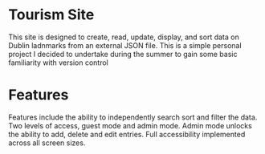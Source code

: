 # Tourism Site
This site is designed to create, read, update, display, and sort data on Dublin ladnmarks from an external JSON file.
This is a simple personal project I decided to undertake during the summer to gain some basic familiarity with version control


# Features
Features include the ability to independently search sort and filter the data.
Two levels of access, guest mode and admin mode. Admin mode unlocks the ability to add, delete and edit entries.
Full accessibility implemented across all screen sizes.






